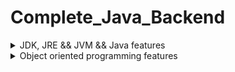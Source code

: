 # Complete_Java_Backend


<details>
<Summary>JDK, JRE && JVM && Java features</Summary>
</details>


<details>
<Summary>Object oriented programming features</Summary>

<h2>Class && Object</h2>

```
function test() {
  console.log("notice the blank line before this function?");
}
```
</details>



